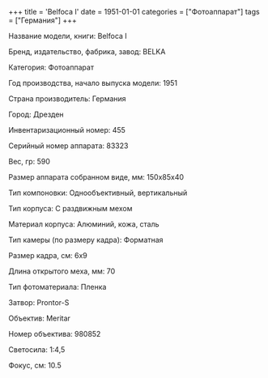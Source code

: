 +++
title = 'Belfoca I'
date = 1951-01-01
categories = ["Фотоаппарат"]
tags = ["Германия"]
+++

Название модели, книги: Belfoca I

Бренд, издательство, фабрика, завод: BELKA

Категория: Фотоаппарат

Год производства, начало выпуска модели: 1951

Страна производитель: Германия

Город: Дрезден

Инвентаризационный номер: 455

Серийный номер аппарата: 83323

Вес, гр: 590

Размер аппарата  собранном виде, мм: 150x85x40

Тип компоновки: Однообъективный, вертикальный

Тип корпуса: С раздвижным мехом

Материал корпуса: Алюминий, кожа, сталь

Тип камеры (по размеру кадра): Форматная

Размер кадра, см: 6х9

Длина открытого меха, мм: 70

Тип фотоматериала: Пленка

Затвор: Prontor-S

Объектив: Meritar

Номер объектива: 980852

Светосила: 1:4,5

Фокус, см: 10.5

